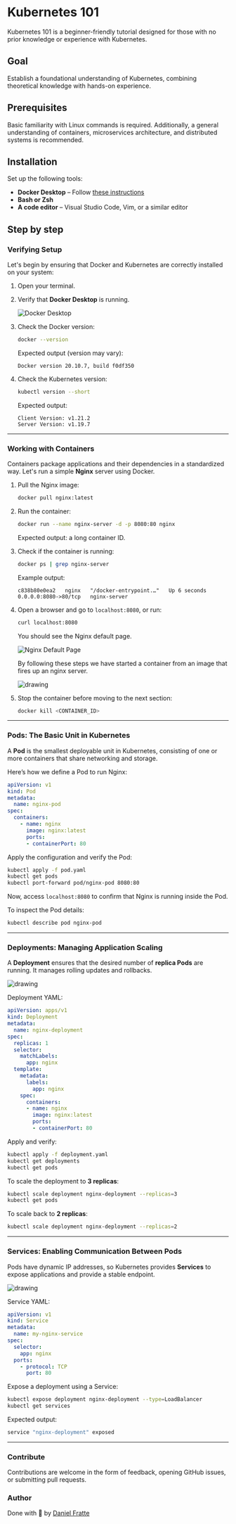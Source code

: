 # Kubernetes 101

Kubernetes 101 is a beginner-friendly tutorial designed for those with no prior knowledge or experience with Kubernetes.

## Goal

Establish a foundational understanding of Kubernetes, combining theoretical knowledge with hands-on experience.

## Prerequisites

Basic familiarity with Linux commands is required. Additionally, a general understanding of containers, microservices architecture, and distributed systems is recommended.

## Installation

Set up the following tools:

- **Docker Desktop** – Follow [these instructions](https://docs.docker.com/docker-for-mac/install/)
- **Bash or Zsh**
- **A code editor** – Visual Studio Code, Vim, or a similar editor

## Step by step

### Verifying Setup

Let's begin by ensuring that Docker and Kubernetes are correctly installed on your system:

1. Open your terminal.
2. Verify that **Docker Desktop** is running.

   ![Docker Desktop](./img/docker-desktop.png)

3. Check the Docker version:
   ```sh
   docker --version
   ```
   Expected output (version may vary):
   ```
   Docker version 20.10.7, build f0df350
   ```
4. Check the Kubernetes version:
   ```sh
   kubectl version --short
   ```
   Expected output:
   ```
   Client Version: v1.21.2
   Server Version: v1.19.7
   ```

---

### Working with Containers

Containers package applications and their dependencies in a standardized way. Let's run a simple **Nginx** server using Docker.

1. Pull the Nginx image:
   ```sh
   docker pull nginx:latest
   ```
2. Run the container:
   ```sh
   docker run --name nginx-server -d -p 8080:80 nginx
   ```
   Expected output: a long container ID.
3. Check if the container is running:
   ```sh
   docker ps | grep nginx-server
   ```
   Example output:
   ```
   c838b80e0ea2   nginx   "/docker-entrypoint.…"   Up 6 seconds   0.0.0.0:8080->80/tcp   nginx-server
   ```
4. Open a browser and go to `localhost:8080`, or run:
   ```sh
   curl localhost:8080
   ```
   You should see the Nginx default page.

   ![Nginx Default Page](./img/nginx-default.png)

   By following these steps we have started a container from an image that fires up an nginx server.

   <img src="./img/k8s_1.png" alt="drawing"/>
   
5. Stop the container before moving to the next section:
   ```sh
   docker kill <CONTAINER_ID>
   ```

---

### Pods: The Basic Unit in Kubernetes

A **Pod** is the smallest deployable unit in Kubernetes, consisting of one or more containers that share networking and storage.

Here’s how we define a Pod to run Nginx:

```yaml
apiVersion: v1
kind: Pod
metadata:
  name: nginx-pod
spec:
  containers:
    - name: nginx
      image: nginx:latest
      ports:
      - containerPort: 80
```

Apply the configuration and verify the Pod:
```sh
kubectl apply -f pod.yaml
kubectl get pods
kubectl port-forward pod/nginx-pod 8080:80
```

Now, access `localhost:8080` to confirm that Nginx is running inside the Pod.

To inspect the Pod details:
```sh
kubectl describe pod nginx-pod
```

---

### Deployments: Managing Application Scaling

A **Deployment** ensures that the desired number of **replica Pods** are running. It manages rolling updates and rollbacks.

<img src="./img/k8s_2.png" alt="drawing"/>

Deployment YAML:
```yaml
apiVersion: apps/v1
kind: Deployment
metadata:
  name: nginx-deployment
spec:
  replicas: 1
  selector:
    matchLabels:
      app: nginx
  template:
    metadata:
      labels:
        app: nginx
    spec:
      containers:
      - name: nginx
        image: nginx:latest
        ports:
        - containerPort: 80
```

Apply and verify:
```sh
kubectl apply -f deployment.yaml
kubectl get deployments
kubectl get pods
```

To scale the deployment to **3 replicas**:
```sh
kubectl scale deployment nginx-deployment --replicas=3
kubectl get pods
```

To scale back to **2 replicas**:
```sh
kubectl scale deployment nginx-deployment --replicas=2
```

---

### Services: Enabling Communication Between Pods

Pods have dynamic IP addresses, so Kubernetes provides **Services** to expose applications and provide a stable endpoint.

<img src="./img/k8s_3.png" alt="drawing"/>

Service YAML:
```yaml
apiVersion: v1
kind: Service
metadata:
  name: my-nginx-service
spec:
  selector:
    app: nginx
  ports:
    - protocol: TCP
      port: 80
```

Expose a deployment using a Service:
```sh
kubectl expose deployment nginx-deployment --type=LoadBalancer
kubectl get services
```

Expected output:
```sh
service "nginx-deployment" exposed
```

---

### Contribute

Contributions are welcome in the form of feedback, opening GitHub issues, or submitting pull requests.

### Author

Done with 💚 by [Daniel Fratte](https://www.linkedin.com/in/drfratte/)